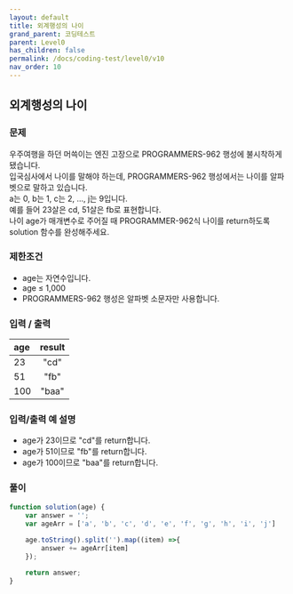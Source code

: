 ```yaml
---
layout: default
title: 외계행성의 나이
grand_parent: 코딩테스트
parent: Level0
has_children: false
permalink: /docs/coding-test/level0/v10
nav_order: 10
---
```



## **외계행성의 나이** 

### **문제** 

우주여행을 하던 머쓱이는 엔진 고장으로 PROGRAMMERS-962 행성에 불시착하게 됐습니다.  
입국심사에서 나이를 말해야 하는데, PROGRAMMERS-962 행성에서는 나이를 알파벳으로 말하고 있습니다.  
a는 0, b는 1, c는 2, ..., j는 9입니다.  
예를 들어 23살은 cd, 51살은 fb로 표현합니다.  
나이 age가 매개변수로 주어질 때 PROGRAMMER-962식 나이를 return하도록 solution 함수를 완성해주세요.

### **제한조건**

- age는 자연수입니다.  
- age ≤ 1,000   
- PROGRAMMERS-962 행성은 알파벳 소문자만 사용합니다.  

### **입력 / 출력**

|age           |result        |
|:-------------|:------------:|
|23            |"cd"          |
|51            |"fb"          |
|100           |"baa"          |


### **입력/출력 예 설명**
- age가 23이므로 "cd"를 return합니다.  
- age가 51이므로 "fb"를 return합니다.  
- age가 100이므로 "baa"를 return합니다.

### **풀이**

```js
function solution(age) {
    var answer = '';
    var ageArr = ['a', 'b', 'c', 'd', 'e', 'f', 'g', 'h', 'i', 'j']
    
    age.toString().split('').map((item) =>{
        answer += ageArr[item]    
    });

    return answer;
}
```